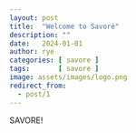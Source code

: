 ```yaml
---
layout: post
title:  "Welcome to Savoré"
description: ""
date:   2024-01-01 
author: rye
categories: [ savore ]
tags:       [ savore ]
image: assets/images/logo.png
redirect_from:
  - post/1
---
```


SAVORE!